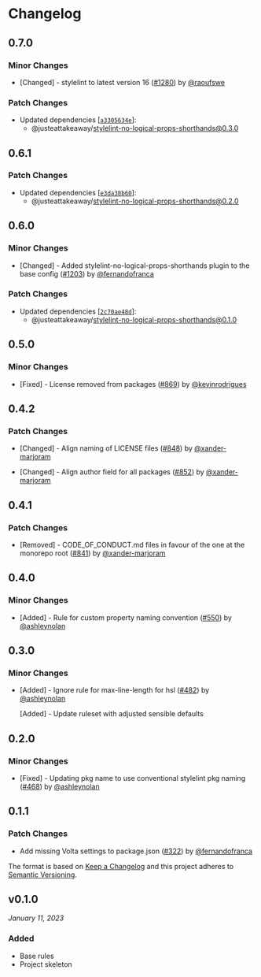 # Changelog

## 0.7.0

### Minor Changes

- [Changed] - stylelint to latest version 16 ([#1280](https://github.com/justeattakeaway/pie/pull/1280)) by [@raoufswe](https://github.com/raoufswe)

### Patch Changes

- Updated dependencies [[`a3305634e`](https://github.com/justeattakeaway/pie/commit/a3305634e069e32415bc8fb89e03a85a384560ea)]:
  - @justeattakeaway/stylelint-no-logical-props-shorthands@0.3.0

## 0.6.1

### Patch Changes

- Updated dependencies [[`e3da38b60`](https://github.com/justeattakeaway/pie/commit/e3da38b60c5074da5422115ad16116a7413227f1)]:
  - @justeattakeaway/stylelint-no-logical-props-shorthands@0.2.0

## 0.6.0

### Minor Changes

- [Changed] - Added stylelint-no-logical-props-shorthands plugin to the base config ([#1203](https://github.com/justeattakeaway/pie/pull/1203)) by [@fernandofranca](https://github.com/fernandofranca)

### Patch Changes

- Updated dependencies [[`2c70ae48d`](https://github.com/justeattakeaway/pie/commit/2c70ae48d97d9bfce3f704a1912c4343dfebe004)]:
  - @justeattakeaway/stylelint-no-logical-props-shorthands@0.1.0

## 0.5.0

### Minor Changes

- [Fixed] - License removed from packages ([#869](https://github.com/justeattakeaway/pie/pull/869)) by [@kevinrodrigues](https://github.com/kevinrodrigues)

## 0.4.2

### Patch Changes

- [Changed] - Align naming of LICENSE files ([#848](https://github.com/justeattakeaway/pie/pull/848)) by [@xander-marjoram](https://github.com/xander-marjoram)

- [Changed] - Align author field for all packages ([#852](https://github.com/justeattakeaway/pie/pull/852)) by [@xander-marjoram](https://github.com/xander-marjoram)

## 0.4.1

### Patch Changes

- [Removed] - CODE_OF_CONDUCT.md files in favour of the one at the monorepo root ([#841](https://github.com/justeattakeaway/pie/pull/841)) by [@xander-marjoram](https://github.com/xander-marjoram)

## 0.4.0

### Minor Changes

- [Added] - Rule for custom property naming convention ([#550](https://github.com/justeattakeaway/pie/pull/550)) by [@ashleynolan](https://github.com/ashleynolan)

## 0.3.0

### Minor Changes

- [Added] - Ignore rule for max-line-length for hsl ([#482](https://github.com/justeattakeaway/pie/pull/482)) by [@ashleynolan](https://github.com/ashleynolan)

  [Added] - Update ruleset with adjusted sensible defaults

## 0.2.0

### Minor Changes

- [Fixed] - Updating pkg name to use conventional stylelint pkg naming ([#468](https://github.com/justeattakeaway/pie/pull/468)) by [@ashleynolan](https://github.com/ashleynolan)

## 0.1.1

### Patch Changes

- Add missing Volta settings to package.json ([#322](https://github.com/justeattakeaway/pie/pull/322)) by [@fernandofranca](https://github.com/fernandofranca)

The format is based on [Keep a Changelog](http://keepachangelog.com/en/1.0.0/)
and this project adheres to [Semantic Versioning](http://semver.org/spec/v2.0.0.html).

## v0.1.0

_January 11, 2023_

### Added

- Base rules
- Project skeleton
